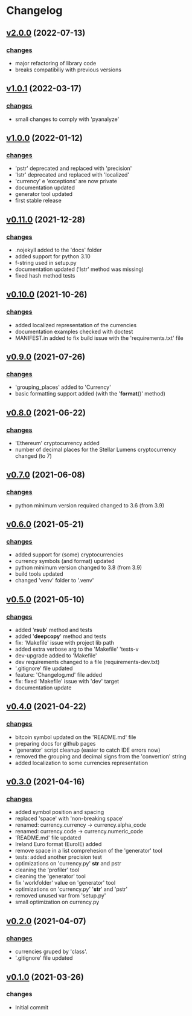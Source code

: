 # Changelog

## [v2.0.0](https://github.com/fscm/multicurrency/tree/v2.0.2) (2022-07-13)

### [changes](https://github.com/fscm/multicurrency/compare/v1.0.1...v2.0.0)

* major refactoring of library code
* breaks compatibiliy with previous versions

## [v1.0.1](https://github.com/fscm/multicurrency/tree/v1.0.1) (2022-03-17)

### [changes](https://github.com/fscm/multicurrency/compare/v1.0.0...v1.0.1)

* small changes to comply with 'pyanalyze'

## [v1.0.0](https://github.com/fscm/multicurrency/tree/v1.0.0) (2022-01-12)

### [changes](https://github.com/fscm/multicurrency/compare/v0.11.0...v1.0.0)

* 'pstr' deprecated and replaced with 'precision'
* 'lstr' deprecated and replaced with 'localized'
* 'currency' e 'exceptions' are now private
* documentation updated
* generator tool updated
* first stable release

## [v0.11.0](https://github.com/fscm/multicurrency/tree/v0.11.0) (2021-12-28)

### [changes](https://github.com/fscm/multicurrency/compare/v0.10.0...v0.11.0)

* .nojekyll added to the 'docs' folder
* added support for python 3.10
* f-string used in setup.py
* documentation updated ('lstr' method was missing)
* fixed hash method tests

## [v0.10.0](https://github.com/fscm/multicurrency/tree/v0.10.0) (2021-10-26)

### [changes](https://github.com/fscm/multicurrency/compare/v0.9.0...v0.10.0)

* added localized representation of the currencies
* documentation examples checked with doctest
* MANIFEST.in added to fix build issue with the 'requirements.txt' file

## [v0.9.0](https://github.com/fscm/multicurrency/tree/v0.9.0) (2021-07-26)

### [changes](https://github.com/fscm/multicurrency/compare/v0.8.0...v0.9.0)

* 'grouping_places' added to 'Currency'
* basic formatting support added (with the '__format__()' method)

## [v0.8.0](https://github.com/fscm/multicurrency/tree/v0.8.0) (2021-06-22)

### [changes](https://github.com/fscm/multicurrency/compare/v0.7.0...v0.8.0)

* 'Ethereum' cryptocurrency added
* number of decimal places for the Stellar Lumens cryptocurrency changed (to 7)

## [v0.7.0](https://github.com/fscm/multicurrency/tree/v0.7.0) (2021-06-08)

### [changes](https://github.com/fscm/multicurrency/compare/v0.6.0...v0.7.0)

* python minimum version required changed to 3.6 (from 3.9)

## [v0.6.0](https://github.com/fscm/multicurrency/tree/v0.6.0) (2021-05-21)

### [changes](https://github.com/fscm/multicurrency/compare/v0.5.0...v0.6.0)

* added support for (some) cryptocurrencies
* currency symbols (and format) updated
* python minimum version changed to 3.8 (from 3.9)
* build tools updated
* changed 'venv' folder to '.venv'

## [v0.5.0](https://github.com/fscm/multicurrency/tree/v0.5.0) (2021-05-10)

### [changes](https://github.com/fscm/multicurrency/compare/v0.4.0...v0.5.0)

* added '__rsub__' method and tests
* added '__deepcopy__' method and tests
* fix: 'Makefile' issue with project lib path
* added  extra verbose arg to the 'Makefile' 'tests-v
* dev-upgrade added to 'Makefile'
* dev requirements changed to a file (requirements-dev.txt)
* '.gitignore' file updated
* feature: 'Changelog.md' file added
* fix: fixed 'Makefile' issue with 'dev' target
* documentation update

## [v0.4.0](https://github.com/fscm/multicurrency/tree/v0.4.0) (2021-04-22)

### [changes](https://github.com/fscm/multicurrency/compare/v0.3.0...v0.4.0)

* bitcoin symbol updated on the 'README.md' file
* preparing docs for github pages
* 'generator' script cleanup (easier to catch IDE errors now)
* removed the grouping and decimal signs from the 'convertion' string
* added localization to some currencies representation

## [v0.3.0](https://github.com/fscm/multicurrency/tree/v0.3.0) (2021-04-16)

### [changes](https://github.com/fscm/multicurrency/compare/v0.2.0...v0.3.0)

* added symbol position and spacing
* replaced 'space' with 'non-breaking space'
* renamed: currency.currency -> currency.alpha_code
* renamed: currency.code -> currency.numeric_code
* 'README.md' file updated
* Ireland Euro format (EuroIE) added
* remove space in a list comprehesion of the 'generator' tool
* tests: added another precision test
* optimizations on 'currency.py' __str__ and pstr
* cleaning the 'profiler' tool
* cleaning the 'generator' tool
* fix 'workfolder' value on 'generator' tool
* optimizations on 'currency.py' '__str__' and 'pstr'
* removed unused var from 'setup.py'
* small optimization on currency.py

## [v0.2.0](https://github.com/fscm/multicurrency/tree/v0.2.0) (2021-04-07)

### [changes](https://github.com/fscm/multicurrency/compare/v0.1.0...v0.2.0)

* currencies gruped by 'class'.
* '.gitignore' file updated

## [v0.1.0](https://github.com/fscm/multicurrency/tree/v0.1.0) (2021-03-26)

### changes

* Initial commit
